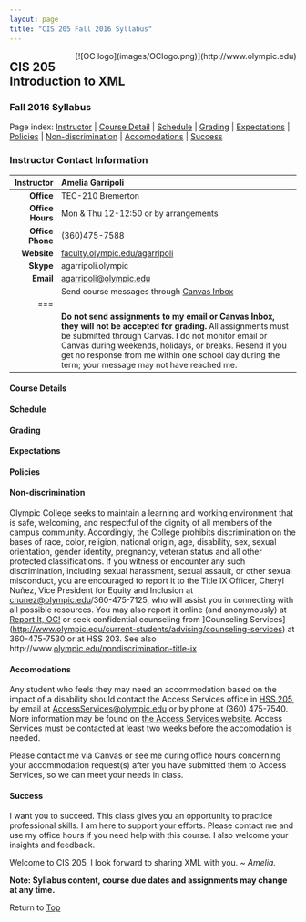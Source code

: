 ```yaml
---
layout: page
title: "CIS 205 Fall 2016 Syllabus"
---
```


<div style="float:right;">
[![OC logo](images/OClogo.png)](http://www.olympic.edu)
</div>

## CIS 205 Introduction to XML

### Fall 2016 Syllabus

Page index: [Instructor](#instructor-contact-information) \| [Course Detail](#course-detail) \| 
[Schedule](#schedule) \| [Grading](#grading) \| [Expectations](#expectations) \| 
[Policies](#policies) \| [Non-discrimination](#non-discrimination) \| 
[Accomodations](#accomodations) \| [Success](#success)

### Instructor Contact Information

| **Instructor** | Amelia Garripoli
|--:|:--
| **Office** | TEC-210 Bremerton
| **Office Hours** | Mon & Thu 12-12:50 or by arrangements 
| **Office Phone** | (360)475-7588
| **Website** | [faculty.olympic.edu/agarripoli](http://faculty.olympic.edu/agarripoli)
| **Skype** | agarripoli.olympic
| **Email** | agarripoli@olympic.edu
| | Send course messages through [Canvas Inbox](https://olympic.instructure.com/conversations?)
|===
|| <strong>Do not send assignments to my email or Canvas Inbox, they will not be accepted for grading.</strong> All assignments must be submitted through Canvas. I do not monitor email or Canvas during weekends, holidays, or breaks. Resend if you get no response from me within one school day during the term; your message may not have reached me.


#### Course Details

#### Schedule

#### Grading

#### Expectations

#### Policies

#### Non-discrimination

Olympic College seeks to maintain a learning and working environment that 
is safe, welcoming, and respectful of the dignity of all members of the 
campus community.  Accordingly, the College prohibits discrimination on the 
bases of race, color, religion, national origin, age, disability, sex, sexual 
orientation, gender identity, pregnancy, veteran status and all other protected 
classifications.  If you witness or encounter any such discrimination, including 
sexual harassment, sexual assault, or other sexual misconduct, you are encouraged 
to report it to the Title IX Officer, Cheryl Nuñez, Vice President for Equity and 
Inclusion at cnunez@olympic.edu/360-475-7125, 
who will assist you in connecting with all possible 
resources.  You may also report it online (and anonymously) at 
[Report It, OC!](https://publicdocs.maxient.com/incidentreport.php?OlympicCollege)
or seek confidential counseling from 
]Counseling Services](http://www.olympic.edu/current-students/advising/counseling-services)
at 360-475-7530 or at HSS 203.  See also 
http://www.[olympic.edu/nondiscrimination-title-ix](http://www.olympic.edu/nondiscrimination-title-ix)

#### Accomodations

Any student who feels they may need an accommodation based on the impact of a
disability should contact the Access Services office in 
[HSS 205](http://apps.olympic.edu/CampusMap/?b=HSS), 
by email at [AccessServices@olympic.edu](mailto:AccessServices@olympic.edu) 
or by phone at (360) 475-7540. More information may be found on 
[the Access Services website](http://www.olympic.edu/AccessServices). 
Access Services must be contacted at least two weeks before the accomodation is needed.

Please contact me via Canvas or see me during office hours concerning your accommodation request(s)
after you have submitted them to Access Services,
so we can meet your needs in class.

#### Success

I want you to succeed. This class gives you an opportunity to practice professional
skills. I am here to support your efforts.
Please contact me and use my office hours if you need help with this course.
I also welcome your insights and feedback. 

Welcome to CIS 205, I look forward to sharing XML with you. *\~ Amelia.*

**Note: Syllabus content, course due dates and assignments may change at any time.**

Return to [Top](#cis-205-introduction-to-xml)


